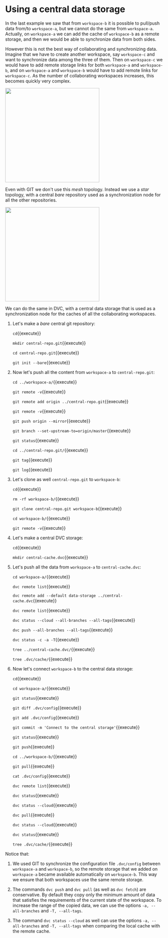 # Using a central data storage

In the last example we saw that from `workspace-b` it is possible to
pull/push data from/to `workspace-a`, but we cannot do the same from
`workspace-a`. Actually, on `workspace-a` we can add the cache of
`workspace-b` as a remote storage, and then we would be able to
synchronize data from both sides.

However this is not the best way of collaborating and synchronizing
data. Imagine that we have to create another workspace, say
`workspace-c` and want to synchronize data among the three of
them. Then on `workspace-c` we would have to add remote storage links
for both `workspace-a` and `workspace-b`, and on `workspace-a` and
`workspace-b` would have to add remote links for `workspace-c`. As the
number of collaborating workspaces increases, this becomes quickly
very complex.

<img src="/dvc/courses/basics/sharing-data/assets/mesh-network.png" width="300"/>

Even with GIT we don't use this _mesh_ topology. Instead we use a
_star_ topology, with a central _bare_ repository used as a
synchronization node for all the other repositories.

<img src="/dvc/courses/basics/sharing-data/assets/star-network.png" width="300"/>

We can do the same in DVC, with a central data storage that is used as
a synchronization node for the caches of all the collaborating
workspaces.

1. Let's make a _bare_ central git repository:

   `cd`{{execute}}
   
   `mkdir central-repo.git`{{execute}}
   
   `cd central-repo.git`{{execute}}
   
   `git init --bare`{{execute}}
   
2. Now let's push all the content from `workspace-a` to
   `central-repo.git`:
   
   `cd ../workspace-a/`{{execute}}
   
   `git remote -v`{{execute}}
   
   `git remote add origin ../central-repo.git`{{execute}}
   
   `git remote -v`{{execute}}
   
   `git push origin --mirror`{{execute}}
   
   `git branch --set-upstream-to=origin/master`{{execute}}
   
   `git status`{{execute}}
   
   `cd ../central-repo.git/`{{execute}}
   
   `git tag`{{execute}}
   
   `git log`{{execute}}
   
3. Let's clone as well `central-repo.git` to `workspace-b`:
   
   `cd`{{execute}}
   
   `rm -rf workspace-b/`{{execute}}
   
   `git clone central-repo.git workspace-b`{{execute}}
   
   `cd workspace-b/`{{execute}}

   `git remote -v`{{execute}}

4. Let's make a central DVC storage:

   `cd`{{execute}}
   
   `mkdir central-cache.dvc`{{execute}}
   
5. Let's push all the data from `workspace-a` to
   `central-cache.dvc`:
   
   `cd workspace-a/`{{execute}}
   
   `dvc remote list`{{execute}}
   
   `dvc remote add --default data-storage ../central-cache.dvc`{{execute}}
   
   `dvc remote list`{{execute}}
   
   `dvc status --cloud --all-branches --all-tags`{{execute}}
   
   `dvc push --all-branches --all-tags`{{execute}}
   
   `dvc status -c -a -T`{{execute}}
   
   `tree ../central-cache.dvc/`{{execute}}
   
   `tree .dvc/cache/`{{execute}}
   
6. Now let's connect `workspace-b` to the central data storage:
 
   `cd`{{execute}}
   
   `cd workspace-a/`{{execute}}
   
   `git status`{{execute}}
   
   `git diff .dvc/config`{{execute}}
   
   `git add .dvc/config`{{execute}}
   
   `git commit -m 'Connect to the central storage'`{{execute}}
   
   `git status`{{execute}}
   
   `git push`{{execute}}
   
   `cd ../workspace-b/`{{execute}}
   
   `git pull`{{execute}}
   
   `cat .dvc/config`{{execute}}
   
   `dvc remote list`{{execute}}
   
   `dvc status`{{execute}}
   
   `dvc status --cloud`{{execute}}
   
   `dvc pull`{{execute}}
   
   `dvc status --cloud`{{execute}}
   
   `dvc status`{{execute}}
   
   `tree .dvc/cache/`{{execute}}
   

Notice that:

1. We used GIT to synchronize the configuration file `.dvc/config`
   between `workspace-a` and `workspace-b`, so the remote storage that
   we added on `workspace-a` became available automatically on
   `workspace-b`. This way we ensure that both workspaces use the same
   remote storage.

2. The commands `dvc push` and `dvc pull` (as well as `dvc fetch`) are
   conservative. By default they copy only the minimum amount of data
   that satisfies the requirements of the current state of the
   workspace. To increase the range of the copied data, we can use the
   options `-a, --all-branches` and `-T, --all-tags`.
   
3. The command `dvc status --cloud` as well can use the options
   `-a, --all-branches` and `-T, --all-tags` when comparing the local
   cache with the remote cache.
